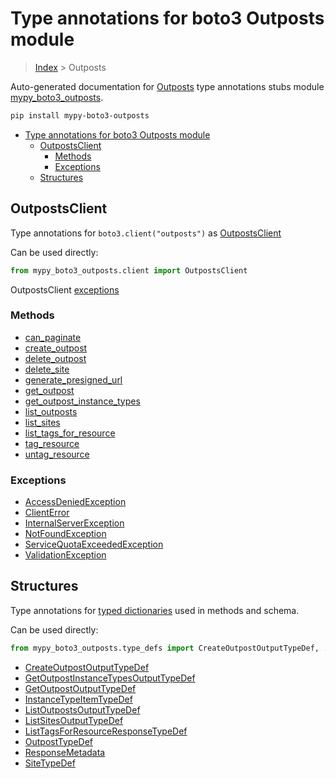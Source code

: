 # Type annotations for boto3 Outposts module

> [Index](../README.md) > Outposts

Auto-generated documentation for [Outposts](https://boto3.amazonaws.com/v1/documentation/api/latest/reference/services/outposts.html#Outposts)
type annotations stubs module [mypy_boto3_outposts](https://pypi.org/project/mypy-boto3-outposts/).

```bash
pip install mypy-boto3-outposts
```

- [Type annotations for boto3 Outposts module](#type-annotations-for-boto3-outposts-module)
  - [OutpostsClient](#outpostsclient)
    - [Methods](#methods)
    - [Exceptions](#exceptions)
  - [Structures](#structures)

## OutpostsClient

Type annotations for  `boto3.client("outposts")` as [OutpostsClient](./client.md)

Can be used directly:

```python
from mypy_boto3_outposts.client import OutpostsClient
```


OutpostsClient [exceptions](./client.md#exceptions)



### Methods
- [can_paginate](./client.md#can-paginate)
- [create_outpost](./client.md#create-outpost)
- [delete_outpost](./client.md#delete-outpost)
- [delete_site](./client.md#delete-site)
- [generate_presigned_url](./client.md#generate-presigned-url)
- [get_outpost](./client.md#get-outpost)
- [get_outpost_instance_types](./client.md#get-outpost-instance-types)
- [list_outposts](./client.md#list-outposts)
- [list_sites](./client.md#list-sites)
- [list_tags_for_resource](./client.md#list-tags-for-resource)
- [tag_resource](./client.md#tag-resource)
- [untag_resource](./client.md#untag-resource)




### Exceptions
- [AccessDeniedException](./client.md#accessdeniedexception)
- [ClientError](./client.md#clienterror)
- [InternalServerException](./client.md#internalserverexception)
- [NotFoundException](./client.md#notfoundexception)
- [ServiceQuotaExceededException](./client.md#servicequotaexceededexception)
- [ValidationException](./client.md#validationexception)












## Structures


Type annotations for [typed dictionaries](./type_defs.md) used in methods and schema.

Can be used directly:

```python
from mypy_boto3_outposts.type_defs import CreateOutpostOutputTypeDef, ...
```

- [CreateOutpostOutputTypeDef](./type_defs.md#createoutpostoutputtypedef)
- [GetOutpostInstanceTypesOutputTypeDef](./type_defs.md#getoutpostinstancetypesoutputtypedef)
- [GetOutpostOutputTypeDef](./type_defs.md#getoutpostoutputtypedef)
- [InstanceTypeItemTypeDef](./type_defs.md#instancetypeitemtypedef)
- [ListOutpostsOutputTypeDef](./type_defs.md#listoutpostsoutputtypedef)
- [ListSitesOutputTypeDef](./type_defs.md#listsitesoutputtypedef)
- [ListTagsForResourceResponseTypeDef](./type_defs.md#listtagsforresourceresponsetypedef)
- [OutpostTypeDef](./type_defs.md#outposttypedef)
- [ResponseMetadata](./type_defs.md#responsemetadata)
- [SiteTypeDef](./type_defs.md#sitetypedef)

